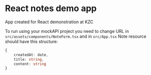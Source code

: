 # React notes demo app
App created for React demonstration at KZC

To run using your mockAPI project you need to change URL in `src/assets/components/NoteForm.tsx` and in `src/App.tsx`
Note resource should have this structure:
```typescript
{
    createdAt: date,
    title: string,
    content: string
}
```